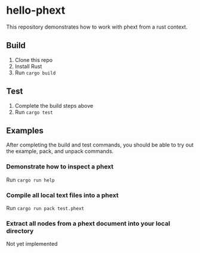 # hello-phext

This repository demonstrates how to work with phext from a rust context.

## Build

1. Clone this repo
2. Install Rust
3. Run `cargo build`

## Test

1. Complete the build steps above
2. Run `cargo test`

## Examples

After completing the build and test commands, you should be able to try out the example, pack, and unpack commands.

### Demonstrate how to inspect a phext
Run `cargo run help`

### Compile all local text files into a phext
Run `cargo run pack test.phext`

### Extract all nodes from a phext document into your local directory
Not yet implemented